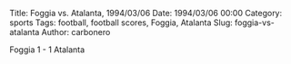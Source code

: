 Title: Foggia vs. Atalanta, 1994/03/06
Date: 1994/03/06 00:00
Category: sports
Tags: football, football scores, Foggia, Atalanta
Slug: foggia-vs-atalanta
Author: carbonero


Foggia 1 - 1 Atalanta
